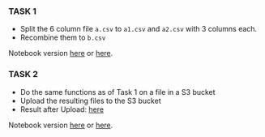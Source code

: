 ###  TASK 1
- Split the 6 column file `a.csv` to `a1.csv` and `a2.csv` with 3 columns each.
- Recombine them to `b.csv`

Notebook version [here](https://github.com/Lingesh2311/Python-Basics/blob/master/CSV_Task/Task1.ipynb) or [here](https://nbviewer.jupyter.org/github/Lingesh2311/Python-Basics/blob/master/CSV_Task/Task1.ipynb).

### TASK 2
- Do the same functions as of Task 1 on a file in a S3 bucket
- Upload the resulting files to the S3 bucket
- Result after Upload: [here](https://github.com/Lingesh2311/Python-Basics/blob/master/CSV_Task/Final_state_s3_bucket.PNG)

Notebook version [here](https://github.com/Lingesh2311/Python-Basics/blob/master/CSV_Task/Task2.ipynb) or [here](https://nbviewer.jupyter.org/github/Lingesh2311/Python-Basics/blob/master/CSV_Task/Task2.ipynb).
